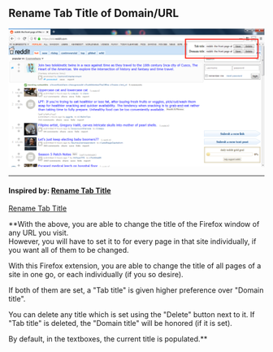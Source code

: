 ## Rename Tab Title of Domain/URL

![alt text](screenshot.png "Screenshot")

---------

#### Inspired by: [Rename Tab Title](https://addons.mozilla.org/en-US/firefox/addon/rename-tab-title/)
<a href="https://addons.mozilla.org/en-US/firefox/addon/rename-tab-title/" target="_blank">Rename Tab Title</a>

**With the above, you are able to change the title of the Firefox window of any URL you visit. \
However, you will have to set it to for every page in that site individually, if you want all of them to be changed.

With this Firefox extension, you are able to change the title of all pages of a site in one go, or each individually (if you so desire).

If both of them are set, a "Tab title" is given higher preference over "Domain title".

You can delete any title which is set using the "Delete" button next to it.
If "Tab title" is deleted, the "Domain title" will be honored (if it is set).

By default, in the textboxes, the current title is populated.**